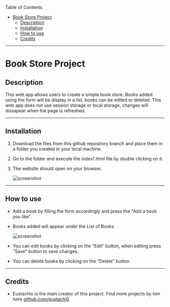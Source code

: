 Table of Contents
- [Book Store Project](#book-store-project)
  - [Description](#description)
  - [Installation](#installation)
  - [How to use](#how-to-use)
  - [Credits](#credits)

----

# Book Store Project


## Description
This web app allows users to create a simple book store. Books added using the form will be display in a list, books can be edited or deleted.
This web app does not use session storage or local storage, changes will dissapear when the page is refreshed.

----

## Installation
1. Download the files from this github repository branch and place them in a folder you created in your local machine.
2. Go to the folder and execute the index1.html file by double clicking on it.
3. The website should open on your browser.

    ![screenshot](./bookStore/misc/bs-screenshot01.jpeg)
----

## How to use
- Add a book by filling the form accordingly and press the "Add a book you like".
- Books added will appear under the List of Books

    ![screenshot](./bookstore/misc/bs-screenshot03.jpeg)

- You can edit books by clicking on the "Edit" button, when editing press "Save" button to save changes.

- You can delete books by clicking on the "Delete" button

----

## Credits
 - Eustachio is the main creator of this project. Find more projects by him here [github.com/eustachi0](https://github.com/eustachi0)